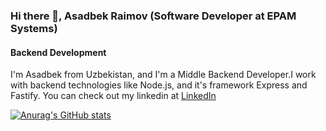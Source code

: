 ### Hi there 👋, Asadbek Raimov (Software Developer at EPAM Systems)
#### Backend Development

I'm Asadbek from Uzbekistan, and I'm a Middle Backend Developer.I work with backend technologies like Node.js, and it's framework Express and Fastify. You can check out my linkedin at [LinkedIn](https://www.linkedin.com/in/asadbek-raimov-b700881ba/)


[![Anurag's GitHub stats](https://github-readme-stats.vercel.app/api?username=asadbek2021)](https://github.com/anuraghazra/github-readme-stats)

